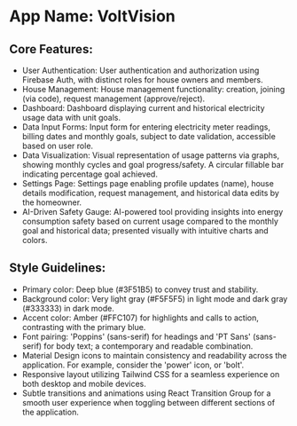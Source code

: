 # **App Name**: VoltVision

## Core Features:

- User Authentication: User authentication and authorization using Firebase Auth, with distinct roles for house owners and members.
- House Management: House management functionality: creation, joining (via code), request management (approve/reject).
- Dashboard: Dashboard displaying current and historical electricity usage data with unit goals.
- Data Input Forms: Input form for entering electricity meter readings, billing dates and monthly goals, subject to date validation, accessible based on user role.
- Data Visualization: Visual representation of usage patterns via graphs, showing monthly cycles and goal progress/safety. A circular fillable bar indicating percentage goal achieved.
- Settings Page: Settings page enabling profile updates (name), house details modification, request management, and historical data edits by the homeowner.
- AI-Driven Safety Gauge: AI-powered tool providing insights into energy consumption safety based on current usage compared to the monthly goal and historical data; presented visually with intuitive charts and colors.

## Style Guidelines:

- Primary color: Deep blue (#3F51B5) to convey trust and stability.
- Background color: Very light gray (#F5F5F5) in light mode and dark gray (#333333) in dark mode.
- Accent color: Amber (#FFC107) for highlights and calls to action, contrasting with the primary blue.
- Font pairing: 'Poppins' (sans-serif) for headings and 'PT Sans' (sans-serif) for body text; a contemporary and readable combination.
- Material Design icons to maintain consistency and readability across the application. For example, consider the 'power' icon, or 'bolt'.
- Responsive layout utilizing Tailwind CSS for a seamless experience on both desktop and mobile devices.
- Subtle transitions and animations using React Transition Group for a smooth user experience when toggling between different sections of the application.